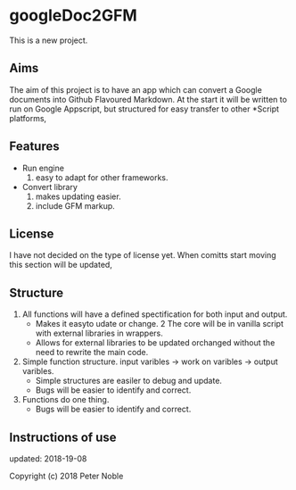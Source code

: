 # googleDoc2GFM

This is a new project.

## Aims

The aim of this project is to have an app which can convert a Google documents into Github Flavoured Markdown. At the start it will be written to run on Google Appscript, but structured for easy transfer to other *Script platforms,

## Features

- Run engine
  1. easy to adapt for other frameworks.
- Convert library
  1. makes updating easier.
  2. include GFM markup.

## License

I have not decided on the type of license yet. When comitts start moving this section will be updated,

## Structure

1. All functions will have a defined spectification for both input and output.
   - Makes it easyto udate or change.
2  The core will be in vanilla script with external libraries in wrappers.
   - Allows for external libraries to be updated orchanged without the need to rewrite the main code.
3. Simple function structure. input varibles -> work on varibles -> output varibles.
   - Simple structures are easiler to debug and update. 
   - Bugs will be easier to identify and correct.
4. Functions do one thing.
   - Bugs will be easier to identify and correct.

## Instructions of use

updated: 2018-19-08

Copyright (c) 2018 Peter Noble
